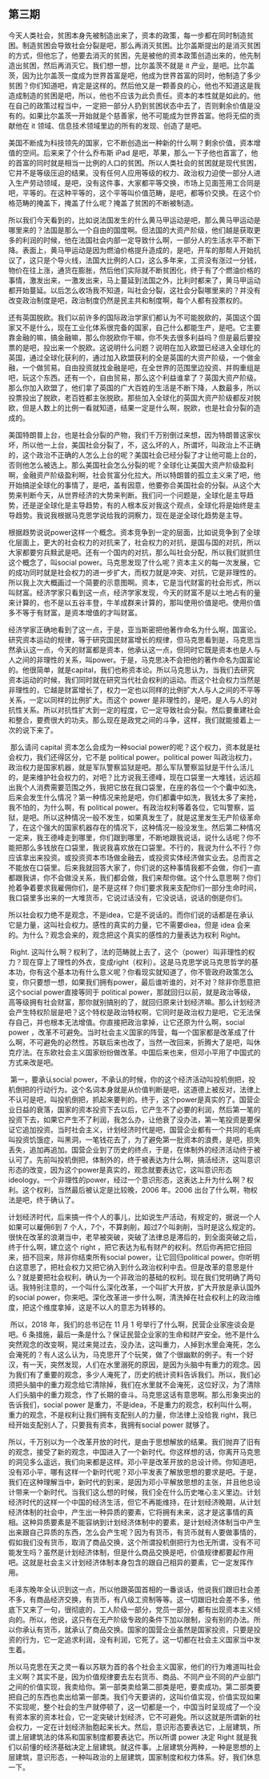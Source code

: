 ## 第三期

今天人类社会，贫困本身先被制造出来了，资本的政策，每一步都在同时制造贫困。制造贫困会导致社会分裂是吧，那么再消灭贫困。比尔盖斯提出的是消灭贫困的方式，但他忘了，他要去消灭的贫困，先是被他的资本政策创造出来的，他先制造出贫困，然后再消灭它。我们想一想，比尔盖茨不就是 it 产业，是吧。比尔盖茨，因为比尔盖茨一度成为世界首富是吧，他成为世界首富的同时，他制造了多少贫困？你们知道吧，肯定是这样的。然后他又是一颗善良的心，他也不知道这是我造成制造的贫困是吧，所以，他也不应该为此负责任。资本的本性就是如此的。他在自己的政策过程当中，一定把一部分人扔到贫困状态中去了，否则剩余价值是没有的。如果比尔盖茨一开始就是个慈善家，他不可能成为世界首富。他将无偿的贡献他在 it 领域、信息技术领域里边的所有的发现、创造了是吧。

​    美国不断成为科技领先的国家，它不断创造出一种新的什么啊？剩余价值，资本增值的空间。后来来了个什么乔布斯 iPad 是吧，苹果，那么一下子他也首富了，他的首富的同时就是相当一比例的人口的贫困。所以人类社会的贫困就是现代贫困，它并不是等级压迫的结果。没有任何人应用等级的权力、政治权力迫使一部分人进入生产劳动领域，是吧，没有这件事，大家都平等交换，市场上见面签用工合同是吧，平等的。在这种平等的，这个平等叫价值范畴，是吧，都等价交换。在这个价格范畴的掩盖下，掩盖了什么呢？掩盖了贫困的不断被制造。

​    所以我们今天看到的，比如说法国发生的什么黄马甲运动是吧，那么黄马甲运动是哪里来的？法国是那么一个自由的国度啊。但法国的大资产阶级，他们越是获取更多的利润的时候，他在法国社会内部一定导致什么啊，一部分人的生活水平不断下降。表面上，黄马甲运动是因为燃油价格提升造成的，是吧，开车的那帮人开始抗议了，这只是个导火线，法国大比例的人口，这么多年来，工资没有涨过一分钱，物价在往上涨，通货在膨胀，然后他们实际就不断贫困化，终于有了个燃油价格的事情，激发出来，一激发出来，马上蔓延到法国之外，比利时都来了，黄马甲运动都开始蔓延。以后怎么收场我不知道，叫社会分裂，这社会分裂哪里来的？并没有改变政治制度是吧，政治制度仍然是民主共和制度啊，每个人都有投票权的。

​    还有英国脱欧。我们以前许多的国际政治学家们都认为不可能脱欧的，英国这个国家又不是什么，现在工业化体系很完备的国家，自己什么都能生产，是吧。它主要靠金融的嘛，搞金融嘛，那么你脱欧你干嘛，你不失去很多利益吗？但是最后要投票的是吧，投出来一个脱欧。这说明什么问题？说明在加入欧盟已经进入全球化的英国，通过全球化获利的，通过加入欧盟获利的全是英国的大资产阶级，一个做金融，一个做贸易。自由投资就找金融是吧，在全世界的范围里边投资、并购重组是吧，玩这个东西。还有一个，自由贸易，那么这个利益谁拿了？英国大资产阶级。那么你加入欧盟了，他们拿了英国的广大百姓的生活是不断下降，人数最多，所以投票投出了脱欧，老百姓都主张脱欧。那些加入全球化的英国大资产阶级都反对脱欧，但是人数上的比例一看就知道，结果一定是什么啊，脱欧，也是社会分裂的造成的。

​    美国特朗普上台，也是社会分裂的产物，我们千万别倒过来想，因为特朗普这家伙坏，所以他一上台，美国社会分裂了，不，这么坏的人，所谓坏，叫政治上不正确的，这个政治不正确的人怎么上台的呢？美国社会已经分裂了才让他可能上台的，否则他怎么被选上。那么美国社会怎么分裂的呢？全球化让美国大资产阶级盈利啊，金融资产阶级盈利啊，社会贫富分化拉大。所以特朗普的孤立主义来了吧，他开始搞逆全球化的事情了，是吧，盖有因意，他要弥合美国社会的分裂。从这个大势来判断今天，从世界经济的大势来判断。我们问一个问题是，全球化是主导趋势，还是逆全球化是主导趋势，有的人根本反对我这个观点，全球化将是始终是主导趋势。我说我根据马克思学说给我的洞察力，现在是逆全球化趋势是主导。

​    根据趋势说说power这样一个概念。资本竞争到一定的层面，比如说竞争到了全球化层面上，更大的社会权力的对抗来了，社会权力的对抗，是国与国的对抗，所以大家都要穷兵黩武是吧。还有一个国内的对抗，那么叫社会分配，所以我们就抓住这个概念了，叫social power。马克思发现了什么呢？资本主义的每一次发展，它的成功同时就是社会权力的进一步扩大，而权力就是冲突、对抗，它是非理性的。所以我上次大概画过一个简要的示意图啊。资本，它是当代财富的社会形式，所以叫财富。经济学家只看到这一点，经济学家发现，今天的财富不是以土地占有的量来计算的，也不是以五谷丰登，牛羊成群来计算的，那叫使用价值是吧。使用价值多不等于有财富，是资本增值的才叫财富。

​    经济学家正确地看到了这一点，于是，亚当斯密把他著作命名为什么啊，国富论。研究资本运动的规律，等于研究国民财富增长的规律，但马克思看到是，马克思当然承认这一点，今天的财富都是资本，他承认这一点，但同时它既是资本也是人与人之间的非理性的关系，叫power。于是，马克思决不会把他的著作命名为国富论的。他很简单，就是capital，我们也称资本论。所以马克思认为，当我们去研究资本运动的时候，我们同时就在研究当代社会权利的运动。而这个社会权力当然是非理性的，它越是财富增长了，权力一定也以同样的比例扩大人与人之间的不平等关系，一定以同样的比例扩大。而这个 power 是非理性的，是吧，是人与人的对抗性关系。所以对抗性扩大到一定的程度，它一定导致社会分裂。然后要重建社会和整合，要费很大的功夫。那么现在是政党之间的斗争，这样，我们就能接着上一次的说下来了。

​    那么请问 capital 资本怎么会成为一种social power的呢？这个权力，资本就是社会权力，我们还得区分，它不是 political power。political power 叫政治权力，政治权力是国家机器，就是军队警察监狱是吧。那么军队警察监狱是干什么活儿的，是来维护社会权力的，对吧？比方说我王德峰，现在口袋里一大堆钱，远远超出我个人消费需要范围之外，我把它放在我口袋里，在座的各位一个个囊中如洗，后来会发生什么情况？第一种情况来抢是吧，你们都囊中如洗，我钱太多了来抢，我不怕的，为什么啊，有 political power。有政治权利等着各位，它叫警察，监狱，是吧。所以这种情况一般不发生，如果真发生了，就是这里发生无产阶级革命了，在这个强大的国家机器存在的情况下，这种情况一般没发生。然后第二种情况一定来，我王德峰走到哪里，你们跟到哪里，不断地跟我说话，说什么话呢？你不能把那么多钱放在口袋里，我说我喜欢放在口袋里。不行的，我说为什么不行？你应该拿出来投资。或投资资本市场做金融去，或投资实体经济做实业去。总而言之不能放在口袋里。后来我就回答大家了，你们说的这种事情我都不会做，你们一直都跟我讲，你不会做没关系，我们都会做，我们来帮你做。这个什么意思啊？你们抢着争着要求我雇佣你们，是不是这样？你们要求我来支配你们一部分生命时间，我口袋里多出来的一大堆货币，它说过话没有，它没说话，说话的倒是你们。

​    所以社会权力绝不是观念，不是idea，它是不说话的。而你们说的话都是在承认它是力量，这叫社会权力。感性的真实的力量，它不需要diea，但是 idea 会来的。为什么？观念会来的，观念把这个真实的感性的力量表达为权利 Right。

​    Right. 这叫什么啊？权利了，法的范畴就上去了，这个（power）叫非理性的权力？现在穿上了理性的外衣，变成right（权利）。这是马克思学说马克思哲学的基本功，你有这个基本功有什么意义呢？你看现实就知道了，你不管政府政策怎么变，你只要想一想，如果我们拥有power，最后谁听谁的，对不对？除非你愿意把这个social power直接等同于 political power，那就回归以前，就是政治等级，高等级拥有社会财富，那你就别搞别的了，就回归原来计划经济嘛。那么计划经济会产生特权阶层是吧？这个特权是政治特权啊，它同时是政治权力是吧，它无法保存自己，并也根本无法增值。你直接把政治拿掉，让它还原为什么啊，social power ，改革不可避免。当时社会主义国家的阵营，每一个国家都是改革成了什么啊，不可避免的必然性。苏联后来也改了，当然一改回来，折腾大了是吧，叫休克疗法。在东欧社会主义国家纷纷做改革。中国后来也来，但邓小平用了中国式的方式来改是吧。

​    第一，要承认social power，不承认的时候，你的这个经济活动叫投机倒把，投机倒把的行动行为。这个名词本身就是从价值判断是吧，这道德上被反对，法律上不认可是吧，叫投机倒把，抓起来要判的。终于，这个power是真实的了。国营企业日益的衰落，国家的资本投资下去以后，它产生不了必要的利润，然后第一笔的投资下去，如果它产生不了利润，我怎么办，让他衰了没办法，第一笔投资是要保证它追加投资。当时社会主义，计划经济时代是吧，国营企业都有一个共同的毛病叫投资饥饿症，叫黑洞，一笔钱花去了，为了避免第一批资本的浪费，是吧，损失丢失，追加再追加。国营企业到了历史的终点，于是，在体制外的经济活动终于被认可了。先前叫投机倒把，体制外的，终于被表达为什么啊，搞活经济，这叫意识形态的改变，因为这个power是真实的，观念就要表达它，这叫意识形态ideology。一个非理性的power，经过一个意识形态，这表达上升为什么啊？权利。这个权利，当然最后被认定是比较晚，2006 年。2006 出台了什么啊，物权法是吧，终于确认了。

​    计划经济时代，后来搞一件个人的事儿，比如说生产活动，有规定的，据说一个人如果可以雇佣6到 7 个人，7个，不算剥削，超过7个叫剥削，当时是这么规定的。很快在改革的浪潮当中，老早被突破，突破了法律总是滞后的，到全面突破之后，终于什么啊，建立这个 right ，把它表达为私有财产的权利。然后你再把它扭回来，扭不回来，除非你结束所有social power，让它回归political power。你听明白这意思了，把社会权力又把它纳入到什么政治权利中去。但是改革的意思是什么？就是要把社会权利，确认为一个非政治的基础的权利。现在我们党明确了两句话。我特别注意的，一个叫什么深化改革，一个叫扩大开放，扩大开放是承认国外的social power，你来吧。深化改革进一步什么啊，清洗掉在社会权利上的政治维度，把这个维度拿掉，这是不以人的意志为转移的。

​    所以，2018 年，我们的总书记在 11 月 1 号举行了什么啊，民营企业家座谈会是吧。6 条措施，最后一条是什么？保证民营企业家的生命和财产安全。他不是什么突然观念的改变啊，晃过来晃过去，没办法，这叫重力，人掉到水里会淹死，怎么会淹死的？有人这么认为，马克思开了个玩笑，做了个很幽默的例子。有一个好汉，有一天，突然发现，人们在水里溺死的原因，是因为头脑中有重力的观念。因为我们有了重要的观念，多少人淹死了，历史的统计资料告诉我们。所以，我们必须把头脑中的重力观念给它清除掉，我们在水里就不会淹死，这位好汉，为了清除人们头脑中的重力观念，作了长期的奋斗。马克思这话有意思啊。那么形象突出的告诉我们，social power 是重力，不是idea，不是重力的观念，权利叫什么啊，重力的观念，不是权利让我们拥有支配别人的力量，你法律上没给我 right，我已经开始支配别人了，只要我有资本，我拥有social power 就够了。

​    所以，千万别以为一个改革开放的时代，是由于思想解放的结果。我们抛弃了旧有的观念，接受了新的观念，中国进入了一个新时代。你这样想的话，你离开马克思的洞见多么遥远，我们向来都是这样。邓小平是改革开放的总设计师。你知道吧，没有邓小平，哪有这样一个新时代呢？邓小平发表了解放思想的要求是吧。于是，我们在这种理解当中，新时代的到来，是因为邓小平解放思想的主张，并且他总设计带来一个新时代。当我们这么想的时候，我们全在什么历史唯心主义里边。计划经济时代的这样一个中国的经济生活，但它不再能维持，在计划经济晚期，从计划经济体制的社会中，产生出一种异质的要素，它将拥有未来，这才是这事情的真相。这种异质要素是不能容纳到计划经济体制中的要素，是计划经济体制当中产生出来跟自己异质的东西，怎么会产生呢？因为有货币，有货币就有人要做事情的，假如我们没有货币，取消了商品交换，这个所谓投机倒把行为也无所谓，没有不可能发生吗？虽然是计划经济体制，但是什么商品交换是吧，价值规律都要起作用吧。这就是社会主义计划经济体制本身包含的跟自己相异的要素，它一定发挥作用。

​    毛泽东晚年全认识到这一点，所以他跟英国首相的一番谈话，他说我们跟旧社会差不多，有商品经济交换，有货币，有八级工资制等等。这一切跟旧社会差不多，他底下又来了一句，很彻底的，工人阶级一部分，党员一部分，都有出现资本主义倾向的。所以，他说，这只有在无产阶级专政的条件下加以限制，没有别的办法。所以你承认有货币，就承认了商品交换。国家的国营企业虽然是国家投资，只要是投资的行为，它一定追求利润，没有利润，它死了。这一切都在社会主义国家当中发生着。

​    所以马克思在天之灵一看以苏联为首的各个社会主义国家，他们的行为难道叫社会主义啊？其实不是，因为价值规律要去左右货币、商品、不同产业不同的产业部门之间的价值实现，我卖给你。第一部类卖给第二部类是吧，要卖成功。第二部类要把自己的东西也卖出给第一部类。我们今天要讲的，这叫价值实现，价值实现如果不实现呢，整个社会的生产就停顿了，这一切都是一个，中国当时呈现成了一个没有资本家的资本社会，它一定突破计划经济，它不可避免。所以这就是所谓新的社会权力，一定在计划经济胎胞起来长大。然后，意识形态要表达它，上层建筑，所谓上层建筑法的体系和国家制度都要表达它。所以所谓 power 决定 Right 就是我们以前懂的经济基础决定上层建筑。就这件事。上层建筑分两种，一种是思想的上层建筑，意识形态，一种叫政治的上层建筑，国家制度和权力体系。好，我们休息一下。